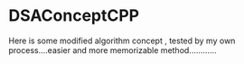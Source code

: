 # DSAConceptCPP
Here is some modified algorithm concept , tested by my own process....easier and more memorizable method............
